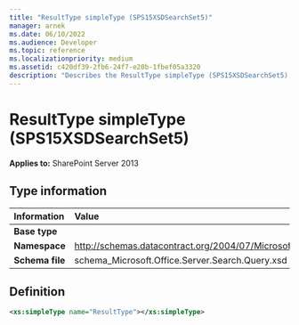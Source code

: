 ```yaml
---
title: "ResultType simpleType (SPS15XSDSearchSet5)"
manager: arnek
ms.date: 06/10/2022
ms.audience: Developer
ms.topic: reference
ms.localizationpriority: medium
ms.assetid: c420df39-2fb6-24f7-e20b-1fbef05a3320
description: "Describes the ResultType simpleType (SPS15XSDSearchSet5). Applies to SharePoint Server 2013."
---
```


# ResultType simpleType (SPS15XSDSearchSet5)

 **Applies to:** SharePoint Server 2013

## Type information

|Information|Value|
|:-----|:-----|
|**Base type** ||
|**Namespace** |http://schemas.datacontract.org/2004/07/Microsoft.Office.Server.Search.Query |
|**Schema file** |schema_Microsoft.Office.Server.Search.Query.xsd |

## Definition

```XML
<xs:simpleType name="ResultType"></xs:simpleType>

```
